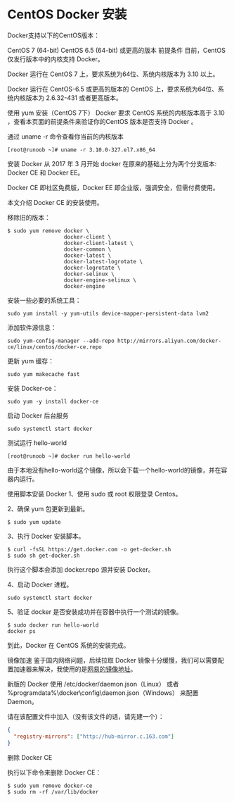 # CentOS Docker 安装

Docker支持以下的CentOS版本：

CentOS 7 (64-bit)
CentOS 6.5 (64-bit) 或更高的版本
前提条件
目前，CentOS 仅发行版本中的内核支持 Docker。

Docker 运行在 CentOS 7 上，要求系统为64位、系统内核版本为 3.10 以上。

Docker 运行在 CentOS-6.5 或更高的版本的 CentOS 上，要求系统为64位、系统内核版本为 2.6.32-431 或者更高版本。

使用 yum 安装（CentOS 7下）
Docker 要求 CentOS 系统的内核版本高于 3.10 ，查看本页面的前提条件来验证你的CentOS 版本是否支持 Docker 。

通过 uname -r 命令查看你当前的内核版本
```
[root@runoob ~]# uname -r 3.10.0-327.el7.x86_64
```

安装 Docker
从 2017 年 3 月开始 docker 在原来的基础上分为两个分支版本: Docker CE 和 Docker EE。

Docker CE 即社区免费版，Docker EE 即企业版，强调安全，但需付费使用。

本文介绍 Docker CE 的安装使用。

移除旧的版本：
```
$ sudo yum remove docker \
                  docker-client \
                  docker-client-latest \
                  docker-common \
                  docker-latest \
                  docker-latest-logrotate \
                  docker-logrotate \
                  docker-selinux \
                  docker-engine-selinux \
                  docker-engine
```
安装一些必要的系统工具：
```
sudo yum install -y yum-utils device-mapper-persistent-data lvm2
```
添加软件源信息：
```
sudo yum-config-manager --add-repo http://mirrors.aliyun.com/docker-ce/linux/centos/docker-ce.repo
```
更新 yum 缓存：
```
sudo yum makecache fast
```
安装 Docker-ce：
```
sudo yum -y install docker-ce
```
启动 Docker 后台服务
```
sudo systemctl start docker
```
测试运行 hello-world
```
[root@runoob ~]# docker run hello-world
```

由于本地没有hello-world这个镜像，所以会下载一个hello-world的镜像，并在容器内运行。

使用脚本安装 Docker
1、使用 sudo 或 root 权限登录 Centos。

2、确保 yum 包更新到最新。
```
$ sudo yum update
```
3、执行 Docker 安装脚本。
```
$ curl -fsSL https://get.docker.com -o get-docker.sh
$ sudo sh get-docker.sh
```
执行这个脚本会添加 docker.repo 源并安装 Docker。

4、启动 Docker 进程。
```
sudo systemctl start docker
```
5、验证 docker 是否安装成功并在容器中执行一个测试的镜像。
```
$ sudo docker run hello-world
docker ps
```
到此，Docker 在 CentOS 系统的安装完成。

镜像加速
鉴于国内网络问题，后续拉取 Docker 镜像十分缓慢，我们可以需要配置加速器来解决，我使用的是[网易的镜像地址](http://hub-mirror.c.163.com)。

新版的 Docker 使用 /etc/docker/daemon.json（Linux） 或者 %programdata%\docker\config\daemon.json（Windows） 来配置 Daemon。

请在该配置文件中加入（没有该文件的话，请先建一个）：
```json
{
  "registry-mirrors": ["http://hub-mirror.c.163.com"]
}
```
删除 Docker CE

执行以下命令来删除 Docker CE：
```
$ sudo yum remove docker-ce
$ sudo rm -rf /var/lib/docker
```
